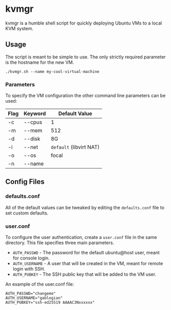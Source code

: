 # kvmgr

kvmgr is a humble shell script for quickly deploying Ubuntu VMs to a local KVM system. 

## Usage

The script is meant to be simple to use. The only strictly required parameter is the hostname for the new VM. 

    ./kvmgr.sh --name my-cool-virtual-machine

### Parameters

To specify the VM configuration the other command line parameters can be used: 

| Flag | Keyword | Default Value
| ---- | ------- | -------------
| -c   | --cpus  | 1
| -m   | --mem   | 512
| -d   | --disk  | 8G
| -i   | --net   | `default` (libvirt NAT)
| -o   | --os    | focal
| -n   | --name  | 

## Config Files

### defaults.conf

All of the default values can be tweaked by editing the `defaults.conf` file to set custom defaults. 

### user.conf

To configure the user authentication, create a `user.conf` file in the same directory. This file specifies three main parameters. 

* `AUTH_PASSWD` - The password for the default ubuntu@host user, meant for console login.
* `AUTH_USERNAME` - A user that will be created in the VM, meant for remote login with SSH.
* `AUTH_PUBKEY` - The SSH public key that will be added to the VM user. 

An example of the user.conf file: 

```
AUTH_PASSWD="changeme"
AUTH_USERNAME="gablogian"
AUTH_PUBKEY="ssh-ed25519 AAAAC3Nxxxxxx"
```
